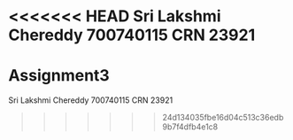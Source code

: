 <<<<<<< HEAD
Sri Lakshmi Chereddy
700740115
CRN 23921
=======
# Assignment3
Sri Lakshmi Chereddy
700740115
CRN 23921
>>>>>>> 24d134035fbe16d04c513c36edb9b7f4dfb4e1c8
